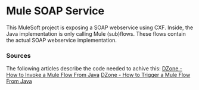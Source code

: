 # Mule SOAP Service
This MuleSoft project is exposing a SOAP webservice using CXF. Inside, the Java implementation is only calling Mule (sub)flows. These flows contain the actual SOAP webservice implementation.

### Sources
The following articles describe the code needed to achive this:
[DZone - How to Invoke a Mule Flow From Java](https://dzone.com/articles/how-to-invoke-a-mule-flow-from-java)
[DZone - How to Trigger a Mule Flow From Java](https://dzone.com/articles/trigger-mule-flow-from-java)